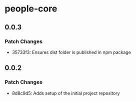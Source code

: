 # people-core

## 0.0.3

### Patch Changes

- 35733f3: Ensures dist folder is published in npm package

## 0.0.2

### Patch Changes

- 8d8c9d5: Adds setup of the initial project repository
